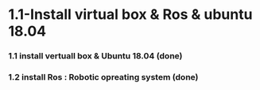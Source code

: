 # 1.1-Install virtual box & Ros & ubuntu 18.04 
### 1.1  install vertuall box & Ubuntu 18.04 (done)
### 1.2  install Ros : Robotic opreating system (done)
